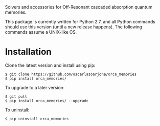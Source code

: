 Solvers and accessories for Off-Resonant cascaded absorption quantum memories.

This package is currently written for Python 2.7, and all Python commands should use this version (until a new release happens). The following commands assume a UNIX-like OS.

Installation
============
Clone the latest version and install using pip:

    $ git clone https://github.com/oscarlazoarjona/orca_memories
    $ pip install orca_memories/

To upgrade to a later version:

    $ git pull
    $ pip install orca_memories/ --upgrade


To uninstall:

    $ pip uninstall orca_memories
